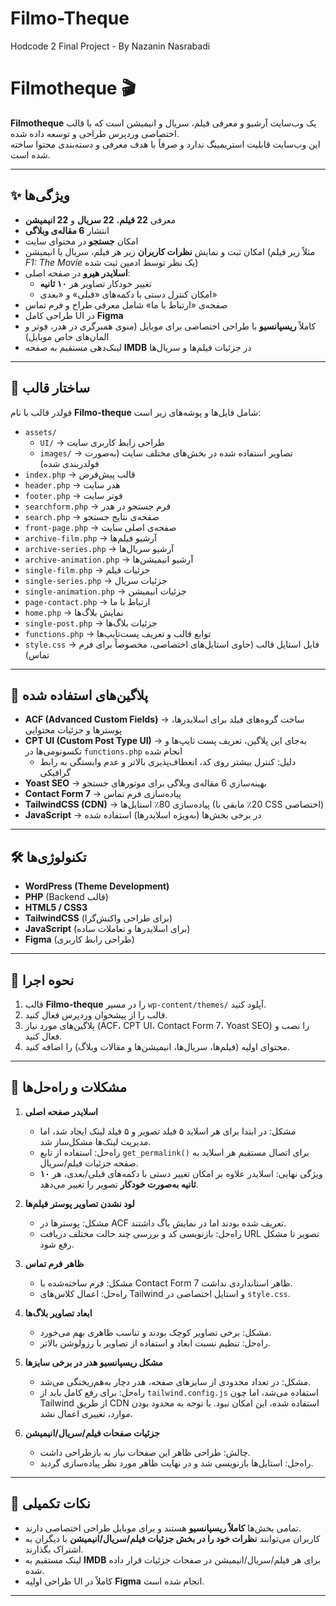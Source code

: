 # Filmo-Theque

Hodcode 2 Final Project - By Nazanin Nasrabadi

# Filmotheque 🎬  

**Filmotheque** یک وب‌سایت آرشیو و معرفی فیلم، سریال و انیمیشن است که با قالب اختصاصی وردپرس طراحی و توسعه داده شده.  
این وب‌سایت قابلیت استریمینگ ندارد و صرفاً با هدف معرفی و دسته‌بندی محتوا ساخته شده است.  

---

## ✨ ویژگی‌ها  

- معرفی **22 فیلم**، **22 سریال** و **22 انیمیشن**  
- انتشار **6 مقاله‌ی وبلاگی**  
- امکان **جستجو** در محتوای سایت  
- امکان ثبت و نمایش **نظرات کاربران** زیر هر فیلم، سریال یا انیمیشن (مثلاً زیر فیلم *F1: The Movie* یک نظر توسط ادمین ثبت شده)  
- **اسلایدر هیرو** در صفحه اصلی:  
  - تغییر خودکار تصاویر هر **۱۰ ثانیه**  
  - امکان کنترل دستی با دکمه‌های «قبلی» و «بعدی»  
- صفحه‌ی «ارتباط با ما» شامل معرفی طراح و فرم تماس  
- طراحی کامل UI در **Figma**  
- کاملاً **ریسپانسیو** با طراحی اختصاصی برای موبایل (منوی همبرگری در هدر، فوتر و المان‌های خاص موبایل)  
- لینک‌دهی مستقیم به صفحه **IMDB** در جزئیات فیلم‌ها و سریال‌ها  

---

## 📂 ساختار قالب  

فولدر قالب با نام **Filmo-theque** شامل فایل‌ها و پوشه‌های زیر است:  

- `assets/`  
  - `UI/` → طراحی رابط کاربری سایت  
  - `images/` → تصاویر استفاده شده در بخش‌های مختلف سایت (به‌صورت فولدربندی شده)  
- `index.php` → قالب پیش‌فرض  
- `header.php` → هدر سایت  
- `footer.php` → فوتر سایت  
- `searchform.php` → فرم جستجو در هدر  
- `search.php` → صفحه‌ی نتایج جستجو  
- `front-page.php` → صفحه‌ی اصلی سایت  
- `archive-film.php` → آرشیو فیلم‌ها  
- `archive-series.php` → آرشیو سریال‌ها  
- `archive-animation.php` → آرشیو انیمیشن‌ها  
- `single-film.php` → جزئیات فیلم  
- `single-series.php` → جزئیات سریال  
- `single-animation.php` → جزئیات انیمیشن  
- `page-contact.php` → ارتباط با ما  
- `home.php` → نمایش بلاگ‌ها  
- `single-post.php` → جزئیات بلاگ‌ها  
- `functions.php` → توابع قالب و تعریف پست‌تایپ‌ها  
- `style.css` → فایل استایل قالب (حاوی استایل‌های اختصاصی، مخصوصاً برای فرم تماس)  

---

## 🔌 پلاگین‌های استفاده شده  

- **ACF (Advanced Custom Fields)** → ساخت گروه‌های فیلد برای اسلایدرها، پوسترها و جزئیات محتوایی  
- **CPT UI (Custom Post Type UI)** → به‌جای این پلاگین، تعریف پست تایپ‌ها و تکسونومی‌ها در `functions.php` انجام شده  
  - دلیل: کنترل بیشتر روی کد، انعطاف‌پذیری بالاتر و عدم وابستگی به رابط گرافیکی  
- **Yoast SEO** → بهینه‌سازی 6 مقاله‌ی وبلاگی برای موتورهای جستجو  
- **Contact Form 7** → پیاده‌سازی فرم تماس  
- **TailwindCSS (CDN)** → پیاده‌سازی 80٪ استایل‌ها (20٪ مابقی با CSS اختصاصی)  
- **JavaScript** → در برخی بخش‌ها (به‌ویژه اسلایدرها) استفاده شده  

---

## 🛠️ تکنولوژی‌ها  

- **WordPress (Theme Development)**  
- **PHP** (Backend قالب)  
- **HTML5 / CSS3**  
- **TailwindCSS** (برای طراحی واکنش‌گرا)  
- **JavaScript** (برای اسلایدرها و تعاملات ساده)  
- **Figma** (طراحی رابط کاربری)  

---

## 🚀 نحوه اجرا  

1. قالب **Filmo-theque** را در مسیر `wp-content/themes/` آپلود کنید.  
2. قالب را از پیشخوان وردپرس فعال کنید.  
3. پلاگین‌های مورد نیاز (ACF، CPT UI، Contact Form 7، Yoast SEO) را نصب و فعال کنید.  
4. محتوای اولیه (فیلم‌ها، سریال‌ها، انیمیشن‌ها و مقالات وبلاگ) را اضافه کنید.  

---

## 🐞 مشکلات و راه‌حل‌ها  

1. **اسلایدر صفحه اصلی**  
   - مشکل: در ابتدا برای هر اسلاید ۵ فیلد تصویر و ۵ فیلد لینک ایجاد شد، اما مدیریت لینک‌ها مشکل‌ساز شد.  
   - راه‌حل: استفاده از تابع `get_permalink()` برای اتصال مستقیم هر اسلاید به صفحه جزئیات فیلم/سریال.  
   - ویژگی نهایی: اسلایدر علاوه بر امکان تغییر دستی با دکمه‌های قبلی/بعدی، هر **۱۰ ثانیه به‌صورت خودکار** تصویر را تغییر می‌دهد.  

2. **لود نشدن تصاویر پوستر فیلم‌ها**  
   - مشکل: پوسترها در ACF تعریف شده بودند اما در نمایش باگ داشتند.  
   - راه‌حل: بازنویسی کد و بررسی چند حالت مختلف دریافت URL تصویر تا مشکل رفع شود.  

3. **ظاهر فرم تماس**  
   - مشکل: فرم ساخته‌شده با Contact Form 7 ظاهر استانداردی نداشت.  
   - راه‌حل: اعمال کلاس‌های Tailwind و استایل اختصاصی در `style.css`.  

4. **ابعاد تصاویر بلاگ‌ها**  
   - مشکل: برخی تصاویر کوچک بودند و تناسب ظاهری بهم می‌خورد.  
   - راه‌حل: تنظیم نسبت ابعاد و استفاده از تصاویر با رزولوشن بالاتر.  

5. **مشکل ریسپانسیو هدر در برخی سایزها**  
   - مشکل: در تعداد محدودی از سایزهای صفحه، هدر دچار به‌هم‌ریختگی می‌شد.  
   - راه‌حل: برای رفع کامل باید از `tailwind.config.js` استفاده می‌شد، اما چون Tailwind از طریق CDN استفاده شده، این امکان نبود. با توجه به محدود بودن موارد، تغییری اعمال نشد.  

6. **جزئیات صفحات فیلم/سریال/انیمیشن**  
   - چالش: طراحی ظاهر این صفحات نیاز به بازطراحی داشت.  
   - راه‌حل: استایل‌ها بازنویسی شد و در نهایت ظاهر مورد نظر پیاده‌سازی گردید.  

---

## 📌 نکات تکمیلی  

- تمامی بخش‌ها **کاملاً ریسپانسیو** هستند و برای موبایل طراحی اختصاصی دارند.  
- کاربران می‌توانند **نظرات خود را در بخش جزئیات فیلم/سریال/انیمیشن** با دیگران به اشتراک بگذارند.  
- لینک مستقیم به **IMDB** برای هر فیلم/سریال/انیمیشن در صفحات جزئیات قرار داده شده.  
- طراحی اولیه UI کاملاً در **Figma** انجام شده است.  

---
